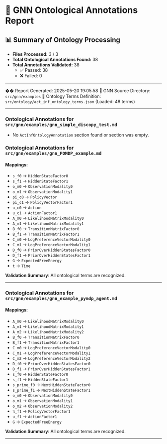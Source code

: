 # 🧬 GNN Ontological Annotations Report

## 📊 Summary of Ontology Processing

- **Files Processed:** 3 / 3
- **Total Ontological Annotations Found:** 38
- **Total Annotations Validated:** 38
  - ✅ Passed: 38
  - ❌ Failed: 0

---

��️ Report Generated: 2025-05-20 19:05:58
🎯 GNN Source Directory: `src/gnn/examples`
📖 Ontology Terms Definition: `src/ontology/act_inf_ontology_terms.json` (Loaded: 48 terms)

---

### Ontological Annotations for `src/gnn/examples/gnn_simple_discopy_test.md`
- No `ActInfOntologyAnnotation` section found or section was empty.

### Ontological Annotations for `src/gnn/examples/gnn_POMDP_example.md`
#### Mappings:
- `s_f0` -> `HiddenStateFactor0`
- `s_f1` -> `HiddenStateFactor1`
- `o_m0` -> `ObservationModality0`
- `o_m1` -> `ObservationModality1`
- `pi_c0` -> `PolicyVector`
- `pi_c1` -> `PolicyVectorFactor1`
- `u_c0` -> `Action`
- `u_c1` -> `ActionFactor1`
- `A_m0` -> `LikelihoodMatrixModality0`
- `A_m1` -> `LikelihoodMatrixModality1`
- `B_f0` -> `TransitionMatrixFactor0`
- `B_f1` -> `TransitionMatrixFactor1`
- `C_m0` -> `LogPreferenceVectorModality0`
- `C_m1` -> `LogPreferenceVectorModality1`
- `D_f0` -> `PriorOverHiddenStatesFactor0`
- `D_f1` -> `PriorOverHiddenStatesFactor1`
- `G` -> `ExpectedFreeEnergy`
- `t` -> `Time`

**Validation Summary**: All ontological terms are recognized.

---

### Ontological Annotations for `src/gnn/examples/gnn_example_pymdp_agent.md`
#### Mappings:
- `A_m0` -> `LikelihoodMatrixModality0`
- `A_m1` -> `LikelihoodMatrixModality1`
- `A_m2` -> `LikelihoodMatrixModality2`
- `B_f0` -> `TransitionMatrixFactor0`
- `B_f1` -> `TransitionMatrixFactor1`
- `C_m0` -> `LogPreferenceVectorModality0`
- `C_m1` -> `LogPreferenceVectorModality1`
- `C_m2` -> `LogPreferenceVectorModality2`
- `D_f0` -> `PriorOverHiddenStatesFactor0`
- `D_f1` -> `PriorOverHiddenStatesFactor1`
- `s_f0` -> `HiddenStateFactor0`
- `s_f1` -> `HiddenStateFactor1`
- `s_prime_f0` -> `NextHiddenStateFactor0`
- `s_prime_f1` -> `NextHiddenStateFactor1`
- `o_m0` -> `ObservationModality0`
- `o_m1` -> `ObservationModality1`
- `o_m2` -> `ObservationModality2`
- `π_f1` -> `PolicyVectorFactor1`
- `u_f1` -> `ActionFactor1`
- `G` -> `ExpectedFreeEnergy`

**Validation Summary**: All ontological terms are recognized.

---
